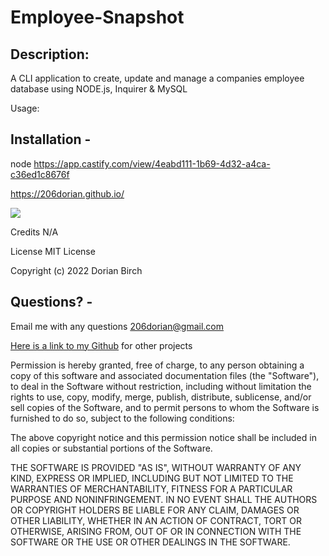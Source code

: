# Employee-Snapshot

## Description:
 A CLI application to create, update and manage a companies employee database using NODE.js, Inquirer & MySQL


Usage:

## Installation - 
node
https://app.castify.com/view/4eabd111-1b69-4d32-a4ca-c36ed1c8676f


https://206dorian.github.io/

<img src="/assets/Dorian.png"> 
<!-- **need to change image ** -->

Credits
N/A

License
MIT License

Copyright (c) 2022 Dorian Birch

## Questions? - 
Email me with any questions [206dorian@gmail.com](mailto:206dorian@gmail.com) <br/>

[Here is a link to my Github](https://github.com/206Dorian) for other projects


Permission is hereby granted, free of charge, to any person obtaining a copy of this software and associated documentation files (the "Software"), to deal in the Software without restriction, including without limitation the rights to use, copy, modify, merge, publish, distribute, sublicense, and/or sell copies of the Software, and to permit persons to whom the Software is furnished to do so, subject to the following conditions:

The above copyright notice and this permission notice shall be included in all copies or substantial portions of the Software.

THE SOFTWARE IS PROVIDED "AS IS", WITHOUT WARRANTY OF ANY KIND, EXPRESS OR IMPLIED, INCLUDING BUT NOT LIMITED TO THE WARRANTIES OF MERCHANTABILITY, FITNESS FOR A PARTICULAR PURPOSE AND NONINFRINGEMENT. IN NO EVENT SHALL THE AUTHORS OR COPYRIGHT HOLDERS BE LIABLE FOR ANY CLAIM, DAMAGES OR OTHER LIABILITY, WHETHER IN AN ACTION OF CONTRACT, TORT OR OTHERWISE, ARISING FROM, OUT OF OR IN CONNECTION WITH THE SOFTWARE OR THE USE OR OTHER DEALINGS IN THE SOFTWARE.
